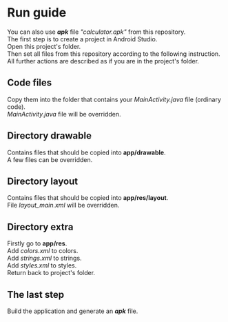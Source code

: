 # Run guide

You can also use ___apk___ file _"calculator.apk"_ from this repository.<br>
The first step is to create a project in Android Studio.<br>
Open this project's folder.<br>
Then set all files from this repository according to the following instruction.<br>
All further actions are described as if you are in the project's folder.

## Code files
Copy them into the folder that contains your _MainActivity.java_ file (ordinary code).<br>
_MainActivity.java_ file will be overridden.

## Directory drawable
Contains files that should be copied into __app/drawable__.<br>
A few files can be overridden.

## Directory layout
Contains files that should be copied into __app/res/layout__.<br>
File _layout_main.xml_ will be overridden.

## Directory extra
Firstly go to __app/res__.<br>
Add _colors.xml_ to colors.<br>
Add _strings.xml_ to strings.<br>
Add _styles.xml_ to styles.<br>
Return back to project's folder.

## The last step
Build the application and generate an ___apk___ file.
